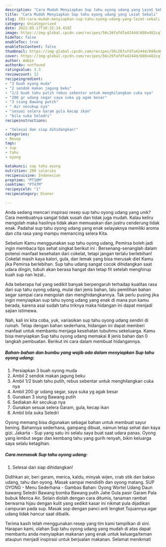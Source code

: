 ```yaml
---
description: "Cara Mudah Menyiapkan Sup tahu oyong udang yang Lezat Sekali"
title: "Cara Mudah Menyiapkan Sup tahu oyong udang yang Lezat Sekali"
slug: 293-cara-mudah-menyiapkan-sup-tahu-oyong-udang-yang-lezat-sekali
category: Uncategorized
date: 2022-05-17T10:32:24.419Z
image: https://img-global.cpcdn.com/recipes/56c26fafdfa4244d/680x482cq70/sup-tahu-oyong-udang-foto-resep-utama.jpg
hideToc: false
enableToc: true
enableTocContent: false
thumbnail: https://img-global.cpcdn.com/recipes/56c26fafdfa4244d/680x482cq70/sup-tahu-oyong-udang-foto-resep-utama.jpg
cover: https://img-global.cpcdn.com/recipes/56c26fafdfa4244d/680x482cq70/sup-tahu-oyong-udang-foto-resep-utama.jpg
author: Admin
authorAv: notfound
ratingvalue: 3.3
reviewcount: 12
recipeingredient:
- "3 buah oyong muda"
- "2 sendok makan jagung beku"
- "1/2 buah tahu putih rebus sebentar untuk menghilangkan cuka nya"
- "200 gr udang segar saya suka yg agak besar"
- "3 siung Bawang putih"
- " Air secukup nya"
- "sesuai selera Garam gula kecap ikan"
- "bila suka Seledri"
recipeinstructions:

- "Selesai dan siap dihidangkan!"
categories:
- Resep
tags:
- sup
- tahu
- oyong

katakunci: sup tahu oyong 
nutrition: 280 calories
recipecuisine: Indonesian
preptime: "PT10M"
cooktime: "PT47M"
recipeyield: "1"
recipecategory: Dinner

---
```





Anda sedang mencari inspirasi resep sup tahu oyong udang yang unik? Cara membuatnya sangat tidak susah dan tidak juga mudah. Kalau keliru mengolah maka hasilnya tidak akan memuaskan dan justru cenderung tidak enak. Padahal sup tahu oyong udang yang enak selayaknya memiliki aroma dan cita rasa yang mampu memancing selera Kita.





Sebelum Kamu menggunakan sup tahu oyong udang, Pemirsa boleh jadi ingin membaca tips sehat singkat berikut ini : Bersenang-senanglah dalam potensi manfaat kesehatan dari cokelat, tetapi jangan terlalu berlebihan! Cokelat masih kaya kalori, gula, dan lemak yang bisa merusak diet Kamu jika Pemirsa berlebihan. Sup tahu udang sangat cocok dihidangkan saat udara dingin, tubuh akan berasa hangat dan tetap fit setelah menghirup kuah sup nan lezat..

Ada beberapa hal yang sedikit banyak berpengaruh terhadap kualitas rasa dari sup tahu oyong udang, mulai dari jenis bahan, lalu pemilihan bahan segar sampai cara mengolah dan menghidangkannya. Tak perlu pusing jika ingin menyiapkan sup tahu oyong udang yang enak di mana pun kamu berada, karena asal sudah tahu triknya maka hidangan ini dapat menjadi sajian istimewa.






Nah, kali ini kita coba, yuk, variasikan sup tahu oyong udang sendiri di rumah. Tetap dengan bahan sederhana, hidangan ini dapat memberi manfaat untuk membantu menjaga kesehatan tubuhmu sekeluarga. Kamu bisa menyiapkan Sup tahu oyong udang memakai 8 jenis bahan dan 0 langkah pembuatan. Berikut ini cara dalam membuat hidangannya.

<!--inarticleads1-->

##### Bahan-bahan dan bumbu yang wajib ada dalam menyiapkan Sup tahu oyong udang:

1. Persiapkan 3 buah oyong muda
1. Ambil 2 sendok makan jagung beku
1. Ambil 1/2 buah tahu putih, rebus sebentar untuk menghilangkan cuka nya
1. Ambil 200 gr udang segar, saya suka yg agak besar
1. Gunakan 3 siung Bawang putih
1. Sediakan  Air secukup nya
1. Gunakan sesuai selera Garam, gula, kecap ikan
1. Ambil bila suka Seledri


Oyong memang bisa digunakan sebagai bahan untuk membuat sayur bening. Bahannya sederhana, gampang dibuat, namun tetap sehat dan kaya gizi. Jakarta - Sup yang satu ini selalu saya buat saat udara panas. Oyong yang lembut segar dan kembang tahu yang gurih renyah, bikin keluarga saya selalu ketagihan. 

<!--inarticleads2-->

##### Cara memasak Sup tahu oyong udang:


1. Selesai dan siap dihidangkan!

Didihkan air, beri garam, merica, kaldu, minyak wijen, crab stik dan bakso udang, tahu dan oyong. Masak sampai mendidih dan oyong matang. SUP OYONG - Menu Sederhana - Gambas Bahan: Oyong Wortel Udang Daun bawang Seledri Bawang bomba Bawang putih Jahe Gula pasir Garam Pala bubuk Merica Air. Selain diolah dengan cara ditumis, tanaman rambat berwarna hijau dengan kulit yang sedikit kasar ini nikmat pula dijadikan campuran pada sup. Masak sop dengan panci anti lengket Tujuannya agar udang tidak hancur saat dibalik. 

Terima kasih telah menggunakan resep yang tim kami tampilkan di sini. Harapan kami, olahan Sup tahu oyong udang yang mudah di atas dapat membantu anda menyiapkan makanan yang enak untuk keluarga/teman ataupun menjadi inspirasi untuk berjualan makanan. Selamat menikmati
